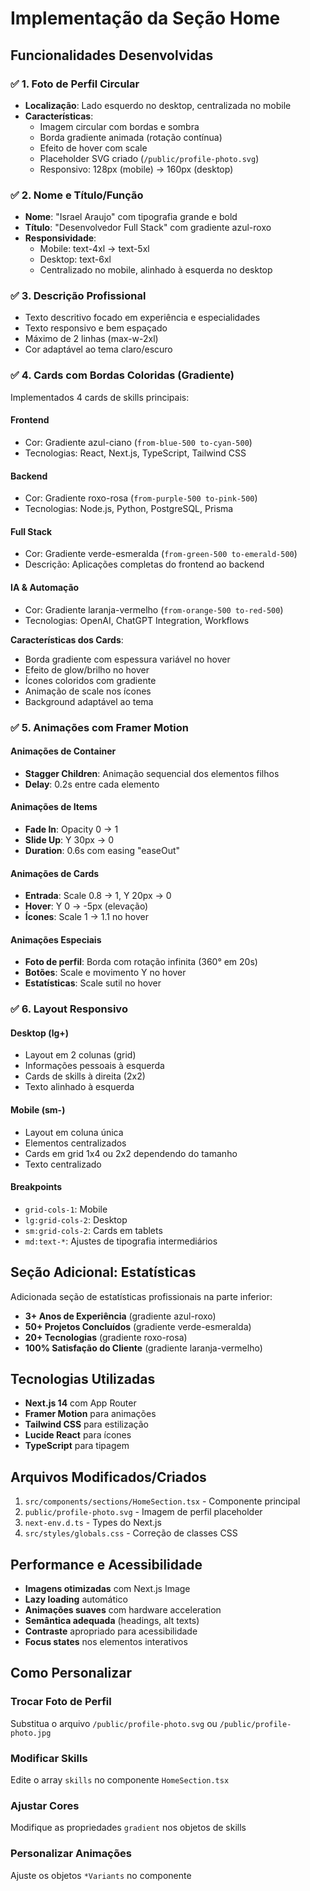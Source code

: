 # Implementação da Seção Home

## Funcionalidades Desenvolvidas

### ✅ 1. Foto de Perfil Circular
- **Localização**: Lado esquerdo no desktop, centralizada no mobile
- **Características**:
  - Imagem circular com bordas e sombra
  - Borda gradiente animada (rotação contínua)
  - Efeito de hover com scale
  - Placeholder SVG criado (`/public/profile-photo.svg`)
  - Responsivo: 128px (mobile) → 160px (desktop)

### ✅ 2. Nome e Título/Função
- **Nome**: "Israel Araujo" com tipografia grande e bold
- **Título**: "Desenvolvedor Full Stack" com gradiente azul-roxo
- **Responsividade**: 
  - Mobile: text-4xl → text-5xl
  - Desktop: text-6xl
  - Centralizado no mobile, alinhado à esquerda no desktop

### ✅ 3. Descrição Profissional
- Texto descritivo focado em experiência e especialidades
- Texto responsivo e bem espaçado
- Máximo de 2 linhas (max-w-2xl)
- Cor adaptável ao tema claro/escuro

### ✅ 4. Cards com Bordas Coloridas (Gradiente)
Implementados 4 cards de skills principais:

#### **Frontend**
- Cor: Gradiente azul-ciano (`from-blue-500 to-cyan-500`)
- Tecnologias: React, Next.js, TypeScript, Tailwind CSS

#### **Backend** 
- Cor: Gradiente roxo-rosa (`from-purple-500 to-pink-500`)
- Tecnologias: Node.js, Python, PostgreSQL, Prisma

#### **Full Stack**
- Cor: Gradiente verde-esmeralda (`from-green-500 to-emerald-500`)
- Descrição: Aplicações completas do frontend ao backend

#### **IA & Automação**
- Cor: Gradiente laranja-vermelho (`from-orange-500 to-red-500`)
- Tecnologias: OpenAI, ChatGPT Integration, Workflows

**Características dos Cards**:
- Borda gradiente com espessura variável no hover
- Efeito de glow/brilho no hover
- Ícones coloridos com gradiente
- Animação de scale nos ícones
- Background adaptável ao tema

### ✅ 5. Animações com Framer Motion

#### **Animações de Container**
- **Stagger Children**: Animação sequencial dos elementos filhos
- **Delay**: 0.2s entre cada elemento

#### **Animações de Items**
- **Fade In**: Opacity 0 → 1
- **Slide Up**: Y 30px → 0
- **Duration**: 0.6s com easing "easeOut"

#### **Animações de Cards**
- **Entrada**: Scale 0.8 → 1, Y 20px → 0
- **Hover**: Y 0 → -5px (elevação)
- **Ícones**: Scale 1 → 1.1 no hover

#### **Animações Especiais**
- **Foto de perfil**: Borda com rotação infinita (360° em 20s)
- **Botões**: Scale e movimento Y no hover
- **Estatísticas**: Scale sutil no hover

### ✅ 6. Layout Responsivo

#### **Desktop (lg+)**
- Layout em 2 colunas (grid)
- Informações pessoais à esquerda
- Cards de skills à direita (2x2)
- Texto alinhado à esquerda

#### **Mobile (sm-)**
- Layout em coluna única
- Elementos centralizados
- Cards em grid 1x4 ou 2x2 dependendo do tamanho
- Texto centralizado

#### **Breakpoints**
- `grid-cols-1`: Mobile
- `lg:grid-cols-2`: Desktop
- `sm:grid-cols-2`: Cards em tablets
- `md:text-*`: Ajustes de tipografia intermediários

## Seção Adicional: Estatísticas

Adicionada seção de estatísticas profissionais na parte inferior:

- **3+ Anos de Experiência** (gradiente azul-roxo)
- **50+ Projetos Concluídos** (gradiente verde-esmeralda)  
- **20+ Tecnologias** (gradiente roxo-rosa)
- **100% Satisfação do Cliente** (gradiente laranja-vermelho)

## Tecnologias Utilizadas

- **Next.js 14** com App Router
- **Framer Motion** para animações
- **Tailwind CSS** para estilização
- **Lucide React** para ícones
- **TypeScript** para tipagem

## Arquivos Modificados/Criados

1. `src/components/sections/HomeSection.tsx` - Componente principal
2. `public/profile-photo.svg` - Imagem de perfil placeholder
3. `next-env.d.ts` - Types do Next.js
4. `src/styles/globals.css` - Correção de classes CSS

## Performance e Acessibilidade

- **Imagens otimizadas** com Next.js Image
- **Lazy loading** automático
- **Animações suaves** com hardware acceleration
- **Semântica adequada** (headings, alt texts)
- **Contraste** apropriado para acessibilidade
- **Focus states** nos elementos interativos

## Como Personalizar

### Trocar Foto de Perfil
Substitua o arquivo `/public/profile-photo.svg` ou `/public/profile-photo.jpg`

### Modificar Skills
Edite o array `skills` no componente `HomeSection.tsx`

### Ajustar Cores
Modifique as propriedades `gradient` nos objetos de skills

### Personalizar Animações
Ajuste os objetos `*Variants` no componente